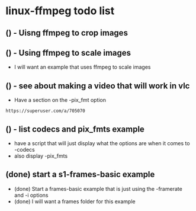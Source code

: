 # linux-ffmpeg todo list

## () - Uisng ffmpeg to crop images

## () - Using ffmpeg to scale images
* I will want an example that uses ffmpeg to scale images

## () - see about making a video that will work in vlc
* Have a section on the -pix_fmt option
```
https://superuser.com/a/705070
```

## () - list codecs and pix_fmts example
* have a script that will just display what the options are when it comes to -codecs
* also display -pix_fmts

## (done) start a s1-frames-basic example
* (done) Start a frames-basic example that is just using the -framerate and -i options
* (done) I will want a frames folder for this example
